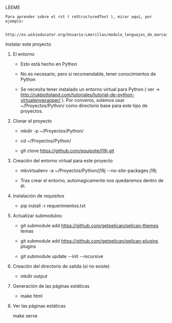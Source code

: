 LEEME

    Para aprender sobre el rst ( reStructuredText ), mirar aquí, por ejemplo:

        http://es.wikieducator.org/Usuario:Lmorillas/modulo_lenguajes_de_marcas/ligeros/rst


Instalar este proyecto

1) El entorno

    * Esto está hecho en Python

    * No es necesario, pero si recomendable, tener conocimientos de
      Python

    * Se necesita tener instalado un entorno virtual para Python ( ver
      → http://rukbottoland.com/tutoriales/tutorial-de-python-virtualenvwrapper/
      ). Por convenio, solemos usar ~/Proyectos/Python/
      como directorio base para este tipo de proyectos.

2) Clonar el proyecto

    * mkdir -p ~/Proyectos/Python/

    * cd ~/Proyectos/Python/

    * git clone https://github.com/equipote/j19j.git

3) Creación del entorno virtual para este proyecto

    * mkvirtualenv -a ~/Proyectos/Python/j19j --no-site-packages j19j

    * Tras crear el entorno, automagicamente nos quedaremos dentro de
      él.

4) Instalación de requisitos

    * pip install -r requerimientos.txt

5) Actualizar submodulos:

    * git submodule add https://github.com/getpelican/pelican-themes temas

    * git submodule add https://github.com/getpelican/pelican-plugins plugins

    * git submodule update --init --recursive


6) Creación del directorio de salida (si no existe)

    * mkdir output

7) Generación de las páginas estáticas

    * make html

8) Ver las páginas estáticas

    make serve

